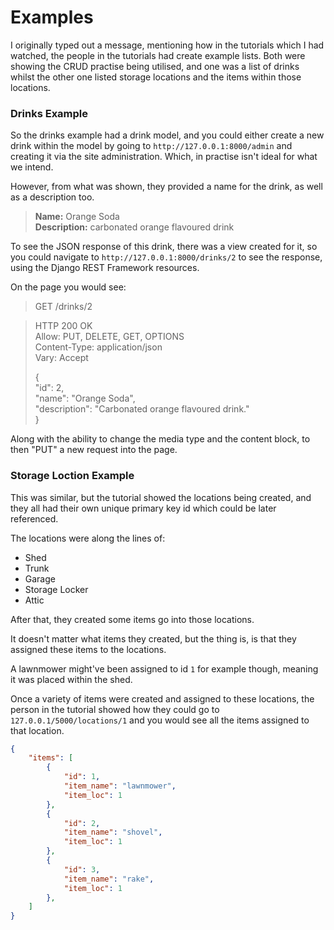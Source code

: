 # Examples

I originally typed out a message, mentioning how in the tutorials which I had watched,
the people in the tutorials had create example lists. Both were showing the CRUD practise being
utilised, and one was a list of drinks whilst the other one listed storage locations and
the items within those locations.

### Drinks Example

So the drinks example had a drink model, and you could either create a new drink
within the model by going to `http://127.0.0.1:8000/admin` and creating it via the
site administration. Which, in practise isn't ideal for what we intend.

However, from what was shown, they provided a name for the drink, as well as a
description too.

>**Name:** Orange Soda  
**Description:** carbonated orange flavoured drink

To see the JSON response of this drink, there was a view created for it, so you
could navigate to `http://127.0.0.1:8000/drinks/2` to see the response, using
the Django REST Framework resources.

On the page you would see:

> GET /drinks/2

> HTTP 200 OK  
Allow: PUT, DELETE, GET, OPTIONS  
Content-Type: application/json  
Vary: Accept
> 
> {  
    "id": 2,  
    "name": "Orange Soda",  
    "description": "Carbonated orange flavoured drink."  
}

Along with the ability to change the media type and the content block, to then
"PUT" a new request into the page.

### Storage Loction Example

This was similar, but the tutorial showed the locations being created, and they
all had their own unique primary key id which could be later referenced.

The locations were along the lines of:

- Shed
- Trunk
- Garage
- Storage Locker
- Attic

After that, they created some items go into those locations.

It doesn't matter what items they created, but the thing is, is that they assigned
these items to the locations.

A lawnmower might've been assigned to id `1` for example though, meaning it was
placed within the shed. 

Once a variety of items were created and assigned to these locations, the person
in the tutorial showed how they could go to `127.0.0.1/5000/locations/1` and you would
see all the items assigned to that location.

```.json
{
    "items": [
        {
            "id": 1,
            "item_name": "lawnmower",
            "item_loc": 1
        },
        {
            "id": 2,
            "item_name": "shovel",
            "item_loc": 1            
        },
        {
            "id": 3,
            "item_name": "rake",
            "item_loc": 1
        },
    ]
}
```


